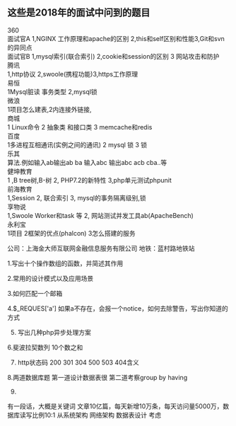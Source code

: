 ﻿## 这些是2018年的面试中问到的题目

360  
面试官A   1,NGINX 工作原理和apache的区别   2,this和self区别和性能3,Git和svn的异同点  
面试官B  1,mysql索引(联合索引) 2,cookie和session的区别 3 网站攻击和防护  
腾讯  
1,http协议 2,swoole(携程功能)3,https工作原理  
易恒  
1Mysql脏读  事务类型 2,mysql锁     
微浪  
1项目怎么建表,2内连接外链接,  
商城  
1 Linux命令 2 抽象类 和接口类 3 memcache和redis   
百度  
1多进程互相通讯(实例之间的通讯) 2 mysql 锁   3 锁  
乐其  
算法.例如输入ab输出ab ba 输入abc 输出abc acb cba..等  
健坤教育  
1 ,B tree树,B-树      2,  PHP7.2的新特性   3,php单元测试phpunit  
前海教育  
1,Session     2, 联合索引     3,  mysql的事务隔离级别,锁   
享物说  
1,Swoole  Worker和task 等       2,    网站测试并发工具ab(ApacheBench)  
永利宝  
1项目     2框架的优点(phalcon)    3怎么搭建的服务     


公司：上海金大师互联网金融信息服务有限公司
地铁：蓝村路地铁站

1.写出十个操作数组的函数，并简述其作用

2.常用的设计模式以及应用场景

3.如何匹配一个邮箱

4.$_REQUES['a'] 如果a不存在，会报一个notice，如何去除警告，写出你知道的方式


5. 写出几种php异步处理方案

6.斐波拉契数列 10个数之和

7. http状态码 200 301 304 500 503 404含义

8.两道数据库题  第一道设计数据表很 第二道考察group by having

9. 
有一段话，大概是关键词 文章10亿篇，每天新增10万条，每天访问量5000万，数据库读写比例10:1
从系统架构 网络架构 数据表设计 考虑
